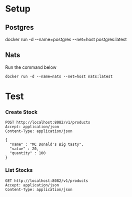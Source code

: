 # Setup

## Postgres

docker run -d --name=postgres --net=host postgres:latest

## Nats

Run the command below
~~~
docker run -d --name=nats --net=host nats:latest
~~~

# Test

### Create Stock

~~~
POST http://localhost:8082/v1/products
Accept: application/json
Content-Type: application/json

{
  "name" : "MC Donald's Big tasty",
  "value" : 20,
  "quantity" : 100
}
~~~

### List Stocks

~~~
GET http://localhost:8082/v1/products
Accept: application/json
Content-Type: application/json
~~~